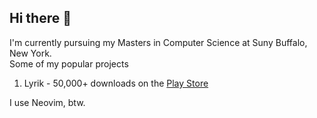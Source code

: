 ## Hi there 👋

<!--
**restacksyj/restacksyj** is a ✨ _special_ ✨ repository because its `README.md` (this file) appears on your GitHub profile.

Here are some ideas to get you started:


- 🔭 I’m currently working on ...
- 🌱 I’m currently learning ...
- 👯 I’m looking to collaborate on ...
- 🤔 I’m looking for help with ...
- 💬 Ask me about ...
- 📫 How to reach me: ...
- 😄 Pronouns: ...
- ⚡ Fun fact: ...
-->
I'm currently pursuing my Masters in Computer Science at Suny Buffalo, New York. \
Some of my popular projects
1. Lyrik - 50,000+ downloads on the [Play Store](https://play.google.com/store/apps/details?id=com.buildjuice.lyriks&hl=en_US)

I use Neovim, btw.
  
